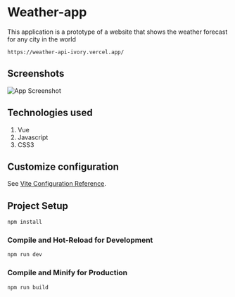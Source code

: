 # Weather-app

This application is a prototype of a website that shows the weather forecast for any city in the world

```
https://weather-api-ivory.vercel.app/
```

## Screenshots

![App Screenshot](https://github.com/camilojimenezj/weather-app/blob/master/preview2.jpg?raw=true)

## Technologies used

1. Vue
2. Javascript
3. CSS3

## Customize configuration

See [Vite Configuration Reference](https://vitejs.dev/config/).

## Project Setup

```sh
npm install
```

### Compile and Hot-Reload for Development

```sh
npm run dev
```

### Compile and Minify for Production

```sh
npm run build
```
